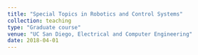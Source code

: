 ```yaml
---
title: "Special Topics in Robotics and Control Systems"
collection: teaching
type: "Graduate course"
venue: "UC San Diego, Electrical and Computer Engineering"
date: 2018-04-01
---
```

